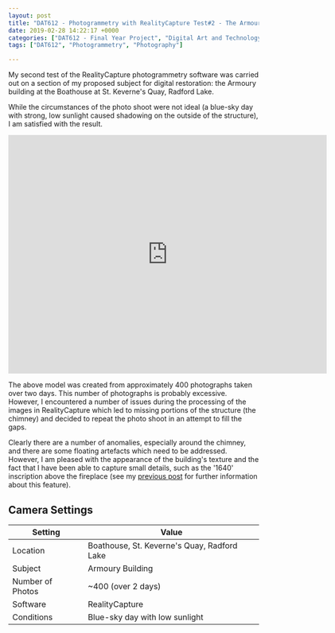 ```yaml
---
layout: post
title: "DAT612 - Photogrammetry with RealityCapture Test#2 - The Armoury"
date: 2019-02-28 14:22:17 +0000
categories: ["DAT612 - Final Year Project", "Digital Art and Technology"]
tags: ["DAT612", "Photogrammetry", "Photography"]

---
```

My second test of the RealityCapture photogrammetry software was carried out on a section of my proposed subject for digital restoration: the Armoury building at the Boathouse at St. Keverne's Quay, Radford Lake.

While the circumstances of the photo shoot were not ideal (a blue-sky day with strong, low sunlight caused shadowing on the outside of the structure), I am satisfied with the result.

<iframe src="https://sketchfab.com/models/d1e4b837cf4843749a1be8f05ea35226/embed" width="640" height="480" frameborder="0"></iframe>

The above model was created from approximately 400 photographs taken over two days. This number of photographs is probably excessive. However, I encountered a number of issues during the processing of the images in RealityCapture which led to missing portions of the structure (the chimney) and decided to repeat the photo shoot in an attempt to fill the gaps.

Clearly there are a number of anomalies, especially around the chimney, and there are some floating artefacts which need to be addressed. However, I am pleased with the appearance of the building's texture and the fact that I have been able to capture small details, such as the '1640' inscription above the fireplace (see my <a href="{{ site.baseurl }}/dat612-visit-to-the-boathouse-radford-lake-devon-rural-archive/">previous post</a> for further information about this feature).

## Camera Settings

| Setting | Value |
|---------|-------|
| Location | Boathouse, St. Keverne's Quay, Radford Lake |
| Subject | Armoury Building |
| Number of Photos | ~400 (over 2 days) |
| Software | RealityCapture |
| Conditions | Blue-sky day with low sunlight |